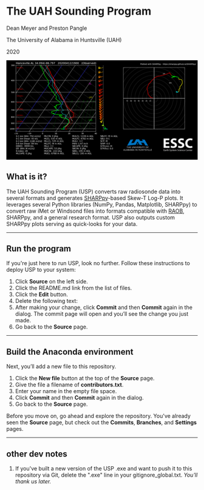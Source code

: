 # The UAH Sounding Program

Dean Meyer and Preston Pangle

The University of Alabama in Huntsville (UAH)

2020

![example](example.png)

## What is it?

The UAH Sounding Program (USP) converts raw radiosonde data into several formats and generates [SHARPpy](https://sharppy.github.io/SHARPpy/)-based Skew-T Log-P plots. It leverages several Python libraries (NumPy, Pandas, Matplotlib, SHARPpy) to convert raw iMet or Windsond files into formats compatible with [RAOB](https://www.raob.com/), SHARPpy, and a general research format. USP also outputs custom SHARPpy plots serving as quick-looks for your data.

---

## Run the program

If you're just here to run USP, look no further. Follow these instructions to deploy USP to your system:

1. Click **Source** on the left side.
2. Click the README.md link from the list of files.
3. Click the **Edit** button.
4. Delete the following text: 
5. After making your change, click **Commit** and then **Commit** again in the dialog. The commit page will open and you’ll see the change you just made.
6. Go back to the **Source** page.

---

## Build the Anaconda environment

Next, you’ll add a new file to this repository.

1. Click the **New file** button at the top of the **Source** page.
2. Give the file a filename of **contributors.txt**.
3. Enter your name in the empty file space.
4. Click **Commit** and then **Commit** again in the dialog.
5. Go back to the **Source** page.

Before you move on, go ahead and explore the repository. You've already seen the **Source** page, but check out the **Commits**, **Branches**, and **Settings** pages.

---

## other dev notes

1. If you've built a new version of the USP .exe and want to push it to this repository via Git, delete the ".exe" line in your gitignore_global.txt. *You'll thank us later.*